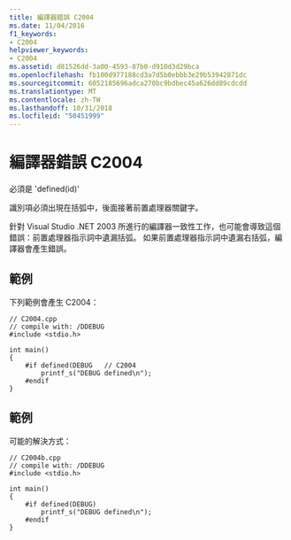 ```yaml
---
title: 編譯器錯誤 C2004
ms.date: 11/04/2016
f1_keywords:
- C2004
helpviewer_keywords:
- C2004
ms.assetid: d81526dd-3a00-4593-87b0-d910d3d29bca
ms.openlocfilehash: fb100d977188cd3a7d5b0ebbb3e29b53942871dc
ms.sourcegitcommit: 6052185696adca270bc9bdbec45a626dd89cdcdd
ms.translationtype: MT
ms.contentlocale: zh-TW
ms.lasthandoff: 10/31/2018
ms.locfileid: "50451999"
---
```

# <a name="compiler-error-c2004"></a>編譯器錯誤 C2004

必須是 'defined(id)'

識別項必須出現在括弧中，後面接著前置處理器關鍵字。

針對 Visual Studio .NET 2003 所進行的編譯器一致性工作，也可能會導致這個錯誤：前置處理器指示詞中遺漏括弧。 如果前置處理器指示詞中遺漏右括弧，編譯器會產生錯誤。

## <a name="example"></a>範例

下列範例會產生 C2004：

```
// C2004.cpp
// compile with: /DDEBUG
#include <stdio.h>

int main()
{
    #if defined(DEBUG   // C2004
        printf_s("DEBUG defined\n");
    #endif
}
```

## <a name="example"></a>範例

可能的解決方式：

```
// C2004b.cpp
// compile with: /DDEBUG
#include <stdio.h>

int main()
{
    #if defined(DEBUG)
        printf_s("DEBUG defined\n");
    #endif
}
```